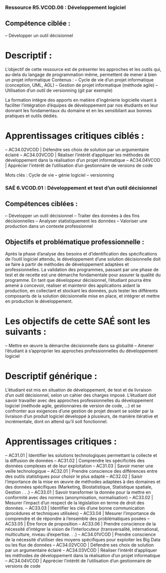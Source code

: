 ### Ressource R5.VCOD.06 : Développement logiciel

## Compétence ciblée :
– Développer un outil décisionnel

# Descriptif :
L’objectif de cette ressource est de présenter les approches et les outils qui, au-dela du langage de programmation même,
permettent de mener à bien un projet informatique
Contenus :
– Cycle de vie d’un projet informatique (conception, UML, AGL)
– Gestion de projet informatique (méthode agile)
– Utilisation d’un outil de versionning (git par exemple)

La formation intègre des apports en matière d’ingénierie logicielle visant à faciliter l’intégration d’équipes de développement par
nos étudiants en leur donnant les fondamentaux du domaine et en les sensibilant aux bonnes pratiques et outils dédiés.

# Apprentissages critiques ciblés :
– AC34.02VCOD | Défendre ses choix de solution par un argumentaire éclairé
– AC34.03VCOD | Réaliser l’intérêt d’appliquer les méthodes de développement dans la réalisation d’un projet informatique
– AC34.04VCOD | Apprécier l’intérêt de l’utilisation d’un gestionnaire de versions de code

Mots clés :
Cycle de vie – génie logiciel – versionning

### SAÉ 6.VCOD.01 : Développement et test d’un outil décisionnel

## Compétences ciblées :
– Développer un outil décisionnel
– Traiter des données à des fins décisionnelles
– Analyser statistiquement les données
– Valoriser une production dans un contexte professionnel

## Objectifs et problématique professionnelle :

Après la phase d’analyse des besoins et d’identification des spécifications de l’outil logiciel attendu, le développement d’une
solution décisionnelle doit se faire à partir de méthodes de développement adaptées et professionnelles. La validation des programmes, passant par une phase de test et de recette est une démarche fondamentale pour assurer la qualité du programme.
En tant que développeur décisionnel, l’étudiant pourra être amené à concevoir, réaliser et maintenir des applications aidant la
production, en collectant et stockant les données, puis tester les différents composants de la solution décisionnelle mise en
place, et intégrer et mettre en production le développement.

# Les objectifs de cette SAÉ sont les suivants :
– Mettre en œuvre la démarche décisionnelle dans sa globalité
– Amener l’étudiant à s’approprier les approches professionnelles du développement logiciel

# Descriptif générique :
L’étudiant est mis en situation de développement, de test et de livraison d’un outil décisionnel, selon un cahier des charges
imposé. L’étudiant doit savoir travailler avec des approches professionnelles du développement logiciel (méthode agile, gestionnaires de version de code, ...) et se confronter aux exigences d’une gestion de projet devant se solder par la livraison d’un
produit logiciel développé à plusieurs, de manière itérative et incrémentale, dont on attend qu’il soit fonctionnel.

# Apprentissages critiques :
– AC31.01 | Identifier les solutions technologiques permettant la collecte et la diffusion de données
– AC31.02 | Comprendre les spécificités des données complexes et de leur exploitation
– AC31.03 | Savoir mener une veille technologique
– AC32.01 | Prendre conscience des différences entre des outils statistiques pour choisir le plus adapté
– AC32.02 | Saisir l’importance de la mise en œuvre de méthodes adaptées à des domaines et des données spécifiques (Marketing, Biostatistique, Statistique spatiale, Gestion . . .)
– AC33.01 | Savoir transformer la donnée pour la mettre en conformité avec des normes (anonymisation, normalisation)
– AC33.02 | Mesurer l’impact d’un respect de la législation en terme de droit des données.
– AC33.03 | Identifier les clés d’une bonne communication (procédures et techniques utilisées)
– AC33.04 | Mesurer l’importance de comprendre et de répondre à l’ensemble des problématiques posées
– AC33.05 | Être force de proposition
– AC33.06 | Prendre conscience de la nécessité d’intégrer la vision de l’interlocuteur (transversalité, international, multiculture, niveau d’expertise. . .)
– AC34.01VCOD | Prendre conscience de la nécessité d’utiliser des moyens spécifiques pour exploiter les Big Data ou les flux de données
– AC34.02VCOD | Défendre ses choix de solution par un argumentaire éclairé
– AC34.03VCOD | Réaliser l’intérêt d’appliquer les méthodes de développement dans la réalisation d’un projet informatique
– AC34.04VCOD | Apprécier l’intérêt de l’utilisation d’un gestionnaire de versions de code
